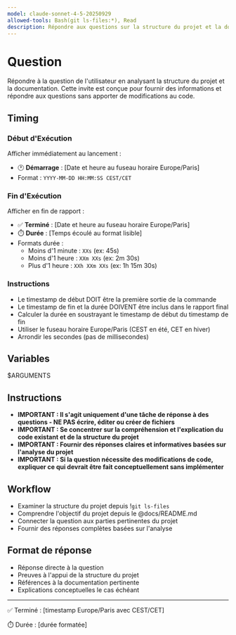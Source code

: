 ```yaml
---
model: claude-sonnet-4-5-20250929
allowed-tools: Bash(git ls-files:*), Read
description: Répondre aux questions sur la structure du projet et la documentation sans coder
---
```


# Question

Répondre à la question de l'utilisateur en analysant la structure du projet et la documentation. Cette invite est conçue pour fournir des informations et répondre aux questions sans apporter de modifications au code.

## Timing

### Début d'Exécution
Afficher immédiatement au lancement :
- 🕐 **Démarrage** : [Date et heure au fuseau horaire Europe/Paris]
- Format : `YYYY-MM-DD HH:MM:SS CEST/CET`

### Fin d'Exécution
Afficher en fin de rapport :
- ✅ **Terminé** : [Date et heure au fuseau horaire Europe/Paris]
- ⏱️ **Durée** : [Temps écoulé au format lisible]
- Formats durée :
  - Moins d'1 minute : `XXs` (ex: 45s)
  - Moins d'1 heure : `XXm XXs` (ex: 2m 30s)
  - Plus d'1 heure : `XXh XXm XXs` (ex: 1h 15m 30s)

### Instructions
- Le timestamp de début DOIT être la première sortie de la commande
- Le timestamp de fin et la durée DOIVENT être inclus dans le rapport final
- Calculer la durée en soustrayant le timestamp de début du timestamp de fin
- Utiliser le fuseau horaire Europe/Paris (CEST en été, CET en hiver)
- Arrondir les secondes (pas de millisecondes)

## Variables

$ARGUMENTS

## Instructions

- **IMPORTANT : Il s'agit uniquement d'une tâche de réponse à des questions - NE PAS écrire, éditer ou créer de fichiers**
- **IMPORTANT : Se concentrer sur la compréhension et l'explication du code existant et de la structure du projet**
- **IMPORTANT : Fournir des réponses claires et informatives basées sur l'analyse du projet**
- **IMPORTANT : Si la question nécessite des modifications de code, expliquer ce qui devrait être fait conceptuellement sans implémenter**

## Workflow

- Examiner la structure du projet depuis !`git ls-files`
- Comprendre l'objectif du projet depuis le @docs/README.md
- Connecter la question aux parties pertinentes du projet
- Fournir des réponses complètes basées sur l'analyse

## Format de réponse

- Réponse directe à la question
- Preuves à l'appui de la structure du projet
- Références à la documentation pertinente
- Explications conceptuelles le cas échéant

---
✅ Terminé : [timestamp Europe/Paris avec CEST/CET]

⏱️ Durée : [durée formatée]
